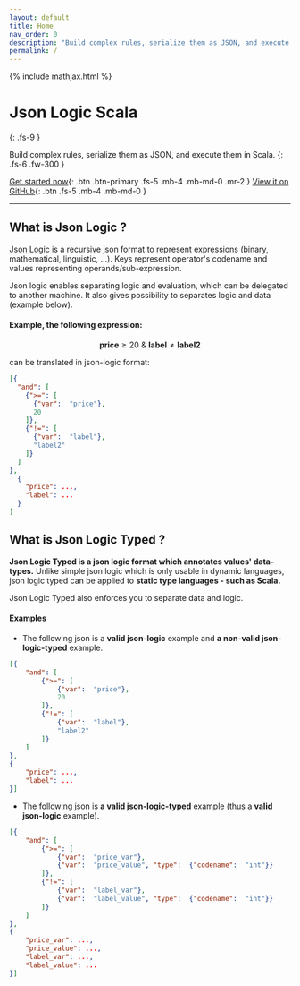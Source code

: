 ```yaml
---
layout: default
title: Home
nav_order: 0
description: "Build complex rules, serialize them as JSON, and execute them in Scala."
permalink: /
---
```

{% include mathjax.html %}

# Json Logic Scala
{: .fs-9 }

Build complex rules, serialize them as JSON, and execute them in Scala.
{: .fs-6 .fw-300 }

[Get started now](#what-is-json-logic){: .btn .btn-primary .fs-5 .mb-4 .mb-md-0 .mr-2 } [View it on GitHub](https://github.com/celadari/json-logic-scala){: .btn .fs-5 .mb-4 .mb-md-0 }

---

## What is Json Logic ?
[Json Logic](https://jsonlogic.com/) is a recursive json format to represent expressions (binary, mathematical, linguistic, ...). Keys represent operator's codename and
values representing operands/sub-expression.

Json logic enables separating logic and evaluation, which can be delegated to another machine.
It also gives possibility to separates logic and data (example below).


#### Example, the following expression:

$$\mathbf{price} \ge 20\ \&\ \mathbf{label}\neq\mathbf{label2}$$

can be translated in json-logic format:

```json
[{
  "and": [
    {">=": [
      {"var":  "price"},
      20
    ]},
    {"!=": [
      {"var":  "label"},
      "label2"
    ]}
  ]
},
  {
    "price": ...,
    "label": ...
  }
]
```


## What is Json Logic Typed ?

**Json Logic Typed is a json logic format which annotates values' data-types.** Unlike simple json logic which is only usable
in dynamic languages, json logic typed can be applied to **static type languages - such as Scala.**

Json Logic Typed also enforces you to separate data and logic.

#### Examples

* The following json is a **valid json-logic** example and **a non-valid json-logic-typed** example.
```json
[{
    "and": [
        {">=": [
            {"var":  "price"},
            20
        ]},
        {"!=": [
            {"var":  "label"},
            "label2"
        ]}
    ]
},
{
    "price": ...,
    "label": ...
}]
```

* The following json is **a valid json-logic-typed** example (thus a **valid json-logic** example).
```json
[{
    "and": [
        {">=": [
            {"var":  "price_var"},
            {"var":  "price_value", "type":  {"codename":  "int"}}
        ]},
        {"!=": [
            {"var":  "label_var"},
            {"var":  "label_value", "type":  {"codename":  "int"}}
        ]}
    ]
},
{
    "price_var": ...,
    "price_value": ...,
    "label_var": ...,
    "label_value": ...
}]
```




